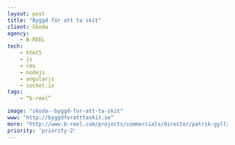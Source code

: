 ```yaml
---
layout: post
title: "Byggd för att ta skit"
client: Skoda
agency:
    - B-REEL
tech:
    - html5
    - js
    - cms
    - nodejs
    - angularjs
    - socket.io
tags:
    - “b-reel”

image: "skoda--byggd-for-att-ta-skit"
www: "http://byggdforatttaskit.se"
more: "http://www.b-reel.com/projects/commercials/director/patrik-gyllstrom/case/686/skoda"
priority: 'priority-2'
---
```

